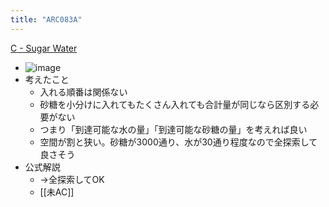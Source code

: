 ```yaml
---
title: "ARC083A"
---
```


[C - Sugar Water](https://atcoder.jp/contests/abc074/tasks/arc083_a)
- ![image](https://gyazo.com/42b636f33793c2c5505fad9716bd6dde/thumb/1000)
- 考えたこと
    - 入れる順番は関係ない
    - 砂糖を小分けに入れてもたくさん入れても合計量が同じなら区別する必要がない
    - つまり「到達可能な水の量」「到達可能な砂糖の量」を考えれば良い
    - 空間が割と狭い。砂糖が3000通り、水が30通り程度なので全探索して良さそう
- 公式解説
    - →全探索してOK
    - [[未AC]]
